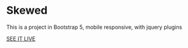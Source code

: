 # Skewed
This is a project in Bootstrap 5, mobile responsive, with jquery plugins

[SEE IT LIVE](https://leaviki90.github.io/Skewed/)

